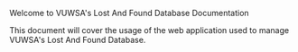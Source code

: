 Welcome to VUWSA's Lost And Found Database Documentation

This document will cover the usage of the web application used to manage VUWSA's Lost And Found Database.
